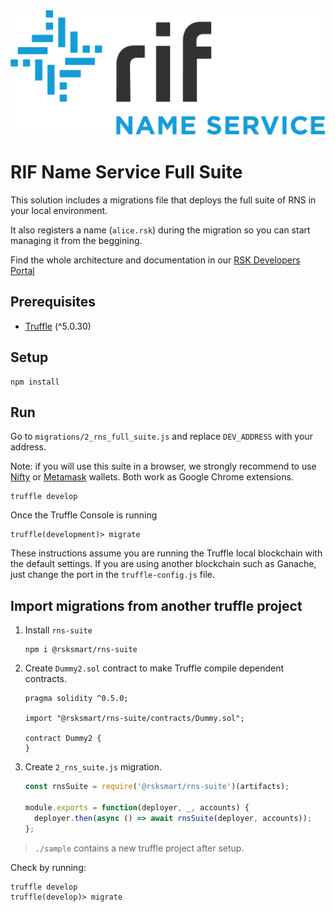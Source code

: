 <img src="/logo.png" alt="logo" height="200" />

# RIF Name Service Full Suite

This solution includes a migrations file that deploys the full suite of RNS in your local environment.

It also registers a name (`alice.rsk`) during the migration so you can start managing it from the beggining.

Find the whole architecture and documentation in our [RSK Developers Portal](https://developers.rsk.co/rif/rns/libs/smart-contracts)

## Prerequisites

- [Truffle](https://www.trufflesuite.com/) (^5.0.30)

## Setup

```
npm install
```

## Run

Go to `migrations/2_rns_full_suite.js` and replace `DEV_ADDRESS` with your address.

Note: if you will use this suite in a browser, we strongly recommend to use [Nifty](https://chrome.google.com/webstore/detail/nifty-wallet/jbdaocneiiinmjbjlgalhcelgbejmnid?hl=en) or [Metamask](https://metamask.io/) wallets. Both work as Google Chrome extensions.

```
truffle develop
```

Once the Truffle Console is running

```
truffle(development)> migrate
```

These instructions assume you are running the Truffle local blockchain with the default settings. If you are using another blockchain such as Ganache, just change the port in the `truffle-config.js` file.

## Import migrations from another truffle project

1. Install `rns-suite`

    ```
    npm i @rsksmart/rns-suite
    ```

2. Create `Dummy2.sol` contract to make Truffle compile dependent contracts.

    ```solidity
    pragma solidity ^0.5.0;

    import "@rsksmart/rns-suite/contracts/Dummy.sol";

    contract Dummy2 {
    }
    ```

3. Create `2_rns_suite.js` migration.

    ```js
    const rnsSuite = require('@rsksmart/rns-suite')(artifacts);

    module.exports = function(deployer, _, accounts) {
      deployer.then(async () => await rnsSuite(deployer, accounts));
    };
    ```

> `./sample` contains a new truffle project after setup.

Check by running:

```
truffle develop
truffle(develop)> migrate
```
